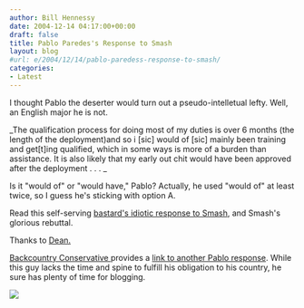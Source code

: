 ```yaml
---
author: Bill Hennessy
date: 2004-12-14 04:17:00+00:00
draft: false
title: Pablo Paredes's Response to Smash
layout: blog
#url: e/2004/12/14/pablo-paredess-response-to-smash/
categories:
- Latest
---
```


I thought Pablo the deserter would turn out a pseudo-intelletual lefty. Well, an English major he is not.




_The qualification process for doing most of my duties is over 6 months (the length of the deployment)and so i [sic] would of [sic] mainly been training and get[t]ing qualified, which in some ways is more of a burden than assistance. It is also likely that my early out chit would have been approved after the deployment . . . _




Is it "would of" or "would have," Pablo? Actually, he used "would of" at least twice, so I guess he's sticking with option A.




Read this self-serving [bastard's idiotic response to Smash](https://www.indepundit.com/archive2/2004/12/sea_lawyer.html), and Smash's glorious rebuttal.




Thanks to [Dean. ](https://www.deanesmay.com/posts/1102993976.shtml)




[Backcountry Conservative ](https://www.jquinton.com/archives/002274.html)provides a [link to another Pablo response](https://www.shortfamilyonline.com/cgi-bin/mt/mt-comments.cgi?entry_id=440). While this guy lacks the time and spine to fulfill his obligation to his country, he sure has plenty of time for blogging. 

![](https://blog.billhennessy.com/aggbug.aspx?PostID=875)

